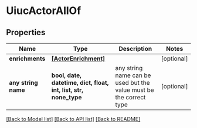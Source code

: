 # UiucActorAllOf


## Properties
Name | Type | Description | Notes
------------ | ------------- | ------------- | -------------
**enrichments** | [**[ActorEnrichment]**](ActorEnrichment.md) |  | [optional] 
**any string name** | **bool, date, datetime, dict, float, int, list, str, none_type** | any string name can be used but the value must be the correct type | [optional]

[[Back to Model list]](../README.md#documentation-for-models) [[Back to API list]](../README.md#documentation-for-api-endpoints) [[Back to README]](../README.md)


